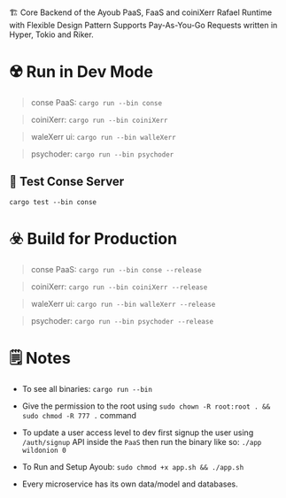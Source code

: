 
🏗 Core Backend of the Ayoub PaaS, FaaS and coiniXerr Rafael Runtime with Flexible Design Pattern Supports Pay-As-You-Go Requests written in Hyper, Tokio and Riker.

# ☢️ Run in Dev Mode

> conse PaaS: ```cargo run --bin conse``` 

> coiniXerr: ```cargo run --bin coiniXerr```

> waleXerr ui: ```cargo run --bin walleXerr```

> psychoder: ```cargo run --bin psychoder```

## 🧪 Test Conse Server

```cargo test --bin conse```

# ☣️ Build for Production

> conse PaaS: ```cargo run --bin conse --release``` 

> coiniXerr: ```cargo run --bin coiniXerr --release```

> waleXerr ui: ```cargo run --bin walleXerr --release```

> psychoder: ```cargo run --bin psychoder --release```

# 🗒 Notes

* To see all binaries: ```cargo run --bin```

* Give the permission to the root using ```sudo chown -R root:root . && sudo chmod -R 777 .``` command

* To update a user access level to dev first signup the user using `/auth/signup` API inside the `PaaS` then run the binary like so: `./app wildonion 0`

* To Run and Setup Ayoub: ```sudo chmod +x app.sh && ./app.sh```

* Every microservice has its own data/model and databases.